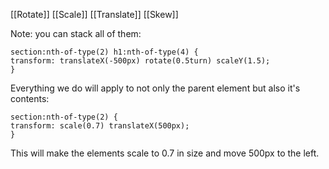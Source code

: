 
[[Rotate]]
[[Scale]]
[[Translate]]
[[Skew]]

Note: you can stack all of them:
```
section:nth-of-type(2) h1:nth-of-type(4) {
transform: translateX(-500px) rotate(0.5turn) scaleY(1.5);
}
```

Everything we do will apply to not only the parent element but also it's contents:

```
section:nth-of-type(2) {
transform: scale(0.7) translateX(500px);
}
```
This will make the elements scale to 0.7 in size and move 500px to the left.